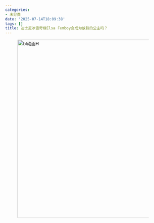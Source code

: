 ```yaml
---
categories:
- 未分类
date: '2025-07-14T18:09:38'
tags: []
title: 迪士尼冰雪奇缘Elsa Femboy会成为放铛的公主吗？
---
```


<figure class="wp-block-image size-large"><img alt="bl动画H" loading="lazy" decoding="async" width="1024" height="573" src="https://blziyuan21.com/wp-content/uploads/2025/07/1000787518-1024x573.jpg" alt="bl动画H" class="wp-image-9583" srcset="https://blziyuan21.com/wp-content/uploads/2025/07/1000787518-1024x573.jpg 1024w, https://blziyuan21.com/wp-content/uploads/2025/07/1000787518-300x168.jpg 300w, https://blziyuan21.com/wp-content/uploads/2025/07/1000787518.jpg 1080w" sizes="auto, (max-width: 1024px) 100vw, 1024px" /></figure>
